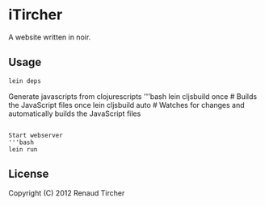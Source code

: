 # iTircher

A website written in noir. 

## Usage

```bash
lein deps
```

Generate javascripts from clojurescripts
'''bash
lein cljsbuild once # Builds the JavaScript files once
lein cljsbuild auto # Watches for changes and automatically builds the
JavaScript files
```

Start webserver
'''bash
lein run
```

## License

Copyright (C) 2012 Renaud Tircher
